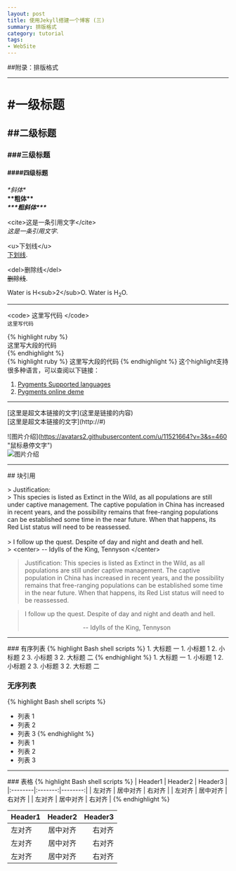 ```yaml
---
layout: post
title: 使用Jekyll搭建一个博客 (三)
summary: 排版格式
category: tutorial
tags:
- WebSite
---
```


##附录：排版格式

<hr>

# &#35;一级标题

## &#35;&#35;二级标题

### &#35;&#35;&#35;三级标题

#### &#35;&#35;&#35;&#35;四级标题

*&#42;斜体&#42;*<br>
**&#42;&#42;粗体&#42;&#42;**<br>
***&#42;&#42;&#42;粗斜体&#42;&#42;&#42;***

&lt;cite&gt;这是一条引用文字&lt;/cite&gt;<br>
<cite>这是一条引用文字</cite>. 

&lt;u&gt;下划线&lt;/u&gt;<br>
<u>下划线</u>. 

&lt;del&gt;删除线&lt;/del&gt;<br>
<del>删除线</del>. 

Water is H&lt;sub&gt;2&lt;/sub&gt;O. 
Water is H<sub>2</sub>O. 

<hr>
&lt;code&gt; 这里写代码 &lt;&#47;code&gt;<br>
<code>这里写代码</code>

&#123;&#37; highlight ruby &#37;&#125;<br>
这里写大段的代码<br>
&#123;&#37; endhighlight &#37;&#125;<br>
{% highlight ruby %}
这里写大段的代码
{% endhighlight %}
这个highlight支持很多种语言，可以查阅以下链接：

1. [Pygments Supported languages](http://pygments.org/languages/)
2. [Pygments online deme](http://stackoverflow.com/questions/9652490/do-i-need-to-generate-a-css-file-from-pygments-for-my-jekyll-blog-to-enable-col)

<hr>
&#91;这里是超文本链接的文字&#93;&#40;这里是链接的内容&#41;<br>
[这里是超文本链接的文字](http://#)

&#33;&#91;图片介绍&#93;&#40;https://avatars2.githubusercontent.com/u/11521664?v=3&s=460 &quot;鼠标悬停文字&quot;&#41;<br>
![图片介绍](https://avatars2.githubusercontent.com/u/11521664?v=3&s=460 "鼠标悬停文字")

<hr>
## 块引用

&gt; Justification:<br>
&gt; This species is listed as Extinct in the Wild, as all populations are still under captive management. The captive population in China has increased in recent years, and the possibility remains that free-ranging populations can be established some time in the near future. When that happens, its Red List status will need to be reassessed. 
<br><br>
&gt; I follow up the quest. Despite of day and night and death and hell.<br>
&gt; &lt;center&gt; -- Idylls of the King, Tennyson &lt;/center&gt;

> Justification:
> This species is listed as Extinct in the Wild, as all populations are still under captive management. The captive population in China has increased in recent years, and the possibility remains that free-ranging populations can be established some time in the near future. When that happens, its Red List status will need to be reassessed. 


> I follow up the quest. Despite of day and night and death and hell.
> <center> -- Idylls of the King, Tennyson </center>

<hr>
### 有序列表
{% highlight Bash shell scripts %}
1. 大标题 一
   1. 小标题 1
   2. 小标题 2
   3. 小标题 3
2. 大标题 二
{% endhighlight %}
1. 大标题 一
   1. 小标题 1
   2. 小标题 2
   3. 小标题 3
2. 大标题 二

### 无序列表
{% highlight Bash shell scripts %}
* 列表 1
* 列表 2
* 列表 3
{% endhighlight %}
* 列表 1
* 列表 2
* 列表 3

<hr>
### 表格
{% highlight Bash shell scripts %}
| Header1 | Header2 | Header3 |
|:--------|:-------:|--------:|
| 左对齐   | 居中对齐 |   右对齐 |
| 左对齐   | 居中对齐 |   右对齐 |
| 左对齐   | 居中对齐 |   右对齐 |
{% endhighlight %}

| Header1 | Header2 | Header3 |
|:--------|:-------:|--------:|
| 左对齐   | 居中对齐   | 右对齐   |
| 左对齐   | 居中对齐   | 右对齐   |
| 左对齐   | 居中对齐   | 右对齐   |


